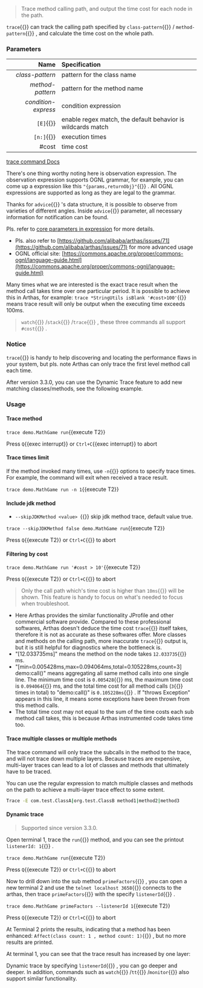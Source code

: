 > Trace method calling path, and output the time cost for each node in the path.

`trace`{{}} can track the calling path specified by `class-pattern`{{}} / `method-pattern`{{}} , and calculate the time cost on the whole path.

### Parameters

|                Name | Specification                                               |
| ------------------: | :---------------------------------------------------------- |
|     _class-pattern_ | pattern for the class name                                  |
|    _method-pattern_ | pattern for the method name                                 |
| _condition-express_ | condition expression                                        |
|           `[E]`{{}} | enable regex match, the default behavior is wildcards match |
|          `[n:]`{{}} | execution times                                             |
|               #cost | time cost                                                   |

[trace command Docs](https://arthas.aliyun.com/en/doc/trace.html)

There's one thing worthy noting here is observation expression. The observation expression supports OGNL grammar, for example, you can come up a expression like this `"{params,returnObj}"`{{}} . All OGNL expressions are supported as long as they are legal to the grammar.

Thanks for `advice`{{}} 's data structure, it is possible to observe from varieties of different angles. Inside `advice`{{}} parameter, all necessary information for notification can be found.

Pls. refer to [core parameters in expression](advice-class.md) for more details.

- Pls. also refer to [https://github.com/alibaba/arthas/issues/71](https://github.com/alibaba/arthas/issues/71) for more advanced usage
- OGNL official site: [https://commons.apache.org/proper/commons-ognl/language-guide.html](https://commons.apache.org/proper/commons-ognl/language-guide.html)

Many times what we are interested is the exact trace result when the method call takes time over one particular period. It is possible to achieve this in Arthas, for example: `trace *StringUtils isBlank '#cost>100'`{{}} means trace result will only be output when the executing time exceeds 100ms.

> `watch`{{}} /`stack`{{}} /`trace`{{}} , these three commands all support `#cost`{{}} .

### Notice

`trace`{{}} is handy to help discovering and locating the performance flaws in your system, but pls. note Arthas can only trace the first level method call each time.

After version 3.3.0, you can use the Dynamic Trace feature to add new matching classes/methods, see the following example.

### Usage

#### Trace method

`trace demo.MathGame run`{{execute T2}}

Press `Q`{{exec interrupt}} or `Ctrl+C`{{exec interrupt}} to abort

#### Trace times limit

If the method invoked many times, use `-n`{{}} options to specify trace times. For example, the command will exit when received a trace result.

`trace demo.MathGame run -n 1`{{execute T2}}

#### Include jdk method

- `--skipJDKMethod <value> `{{}} skip jdk method trace, default value true.

`trace --skipJDKMethod false demo.MathGame run`{{execute T2}}

Press `Q`{{execute T2}} or `Ctrl+C`{{}} to abort

#### Filtering by cost

`trace demo.MathGame run '#cost > 10'`{{execute T2}}

Press `Q`{{execute T2}} or `Ctrl+C`{{}} to abort

> Only the call path which's time cost is higher than `10ms`{{}} will be shown. This feature is handy to focus on what's needed to focus when troubleshoot.

- Here Arthas provides the similar functionality JProfile and other commercial software provide. Compared to these professional softwares, Arthas doesn't deduce the time cost `trace`{{}} itself takes, therefore it is not as accurate as these softwares offer. More classes and methods on the calling path, more inaccurate `trace`{{}} output is, but it is still helpful for diagnostics where the bottleneck is.
- "[12.033735ms]" means the method on the node takes `12.033735`{{}} ms.
- "[min=0.005428ms,max=0.094064ms,total=0.105228ms,count=3] demo:call()" means aggregating all same method calls into one single line. The minimum time cost is `0.005428`{{}} ms, the maximum time cost is `0.094064`{{}} ms, and the total time cost for all method calls (`3`{{}} times in total) to "demo:call()" is `0.105228ms`{{}} . If "throws Exception" appears in this line, it means some exceptions have been thrown from this method calls.
- The total time cost may not equal to the sum of the time costs each sub method call takes, this is because Arthas instrumented code takes time too.

#### Trace multiple classes or multiple methods

The trace command will only trace the subcalls in the method to the trace, and will not trace down multiple layers. Because traces are expensive, multi-layer traces can lead to a lot of classes and methods that ultimately have to be traced.

You can use the regular expression to match multiple classes and methods on the path to achieve a multi-layer trace effect to some extent.

```bash
Trace -E com.test.ClassA|org.test.ClassB method1|method2|method3
```

#### Dynamic trace

> Supported since version 3.3.0.

Open terminal 1, trace the `run`{{}} method, and you can see the printout `listenerId: 1`{{}} .

`trace demo.MathGame run`{{execute T2}}

Press `Q`{{execute T2}} or `Ctrl+C`{{}} to abort

Now to drill down into the sub method `primeFactors`{{}} , you can open a new terminal 2 and use the `telnet localhost 3658`{{}} connects to the arthas, then trace `primeFactors`{{}} with the specify `listenerId`{{}} .

`trace demo.MathGame primeFactors --listenerId 1`{{execute T2}}

Press `Q`{{execute T2}} or `Ctrl+C`{{}} to abort

At Terminal 2 prints the results, indicating that a method has been enhanced: `Affect(class count: 1 , method count: 1)`{{}} , but no more results are printed.

At terminal 1, you can see that the trace result has increased by one layer:

Dynamic trace by specifying `listenerId`{{}} , you can go deeper and deeper. In addition, commands such as `watch`{{}} /`tt`{{}} /`monitor`{{}} also support similar functionality.
